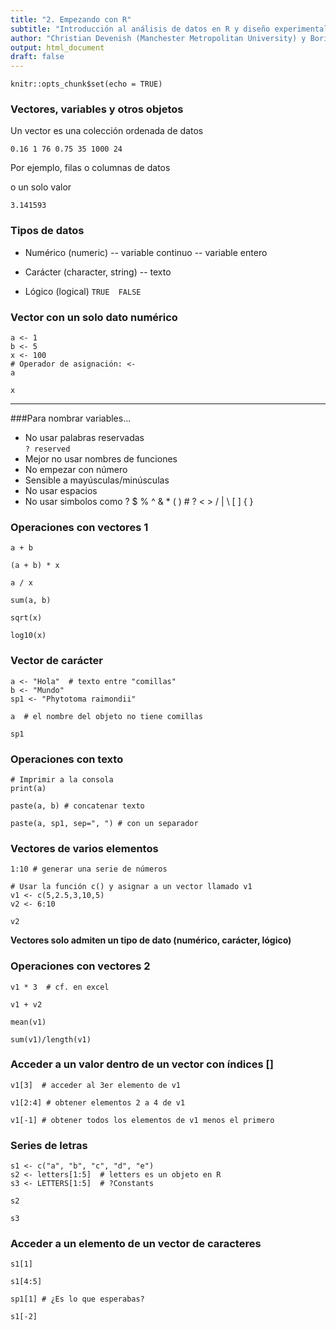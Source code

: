 ```yaml
---
title: "2. Empezando con R"
subtitle: "Introducción al análisis de datos en R y diseño experimental para la ecología"
author: "Christian Devenish (Manchester Metropolitan University) y Boris Tinoco (Universidad del Azuay)"
output: html_document
draft: false
---
```


```{r setup, include=FALSE}
knitr::opts_chunk$set(echo = TRUE)
```

### Vectores, variables y otros objetos

Un vector es una colección ordenada de datos  

`0.16 1 76 0.75 35 1000 24`

Por ejemplo, filas o columnas de datos

o un solo valor

`3.141593`


### Tipos de datos

- Numérico (numeric)
-- variable continuo
-- variable entero

- Carácter (character, string)
-- texto

- Lógico (logical)
`TRUE  FALSE`

### Vector con un solo dato numérico

```{r}
a <- 1
b <- 5
x <- 100
# Operador de asignación: <-
a

x
```
***
###Para nombrar variables...
- No usar palabras reservadas  
`? reserved`
- Mejor no usar nombres de funciones
- No empezar con número
- Sensible a mayúsculas/minúsculas
- No usar espacios
- No usar simbolos como ? $ % ^ & * ( ) # ? < > / | \ [ ] { }

### Operaciones con vectores 1


```{r}
a + b

(a + b) * x

a / x

sum(a, b)

sqrt(x)

log10(x)

```

### Vector de carácter


```{r}
a <- "Hola"  # texto entre "comillas"
b <- "Mundo"
sp1 <- "Phytotoma raimondii"

a  # el nombre del objeto no tiene comillas

sp1
```

### Operaciones con texto

```{r}
# Imprimir a la consola
print(a)

paste(a, b) # concatenar texto

paste(a, sp1, sep=", ") # con un separador

```

### Vectores de varios elementos

```{r}
1:10 # generar una serie de números

# Usar la función c() y asignar a un vector llamado v1
v1 <- c(5,2.5,3,10,5)
v2 <- 6:10

v2

```
**Vectores solo admiten un tipo de dato (numérico, carácter, lógico)**

### Operaciones con vectores 2

```{r}
v1 * 3  # cf. en excel

v1 + v2

mean(v1)

sum(v1)/length(v1)
```

### Acceder a un valor dentro de un vector con índices []

```{r}
v1[3]  # acceder al 3er elemento de v1

v1[2:4] # obtener elementos 2 a 4 de v1

v1[-1] # obtener todos los elementos de v1 menos el primero
```

### Series de letras

```{r}
s1 <- c("a", "b", "c", "d", "e")
s2 <- letters[1:5]  # letters es un objeto en R
s3 <- LETTERS[1:5]  # ?Constants

s2

s3

```


### Acceder a un elemento de un vector de caracteres

```{r}
s1[1]

s1[4:5]

sp1[1] # ¿Es lo que esperabas?

s1[-2]

```